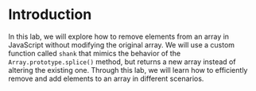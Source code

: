 # Introduction

In this lab, we will explore how to remove elements from an array in JavaScript without modifying the original array. We will use a custom function called `shank` that mimics the behavior of the `Array.prototype.splice()` method, but returns a new array instead of altering the existing one. Through this lab, we will learn how to efficiently remove and add elements to an array in different scenarios.
